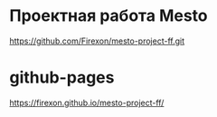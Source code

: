 # Проектная работа Mesto

https://github.com/Firexon/mesto-project-ff.git

# github-pages
https://firexon.github.io/mesto-project-ff/
